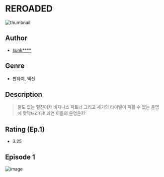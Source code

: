# REROADED
![thumbnail](https://image-comic.pstatic.net/user_contents_data/challenge_comic/2023/05/24/344277/upload_7305789885237387577_480x623.jpeg)

## Author
- [sunk****](https://comic.naver.com/artistTitle?id=344277)

## Genre
- 판타지, 액션

## Description
> 둘도 없는 절친이자 비지니스 파트너 그리고 세기의 라이벌이 피할 수 없는 운명에 맞닥뜨리다!! 과연 이들의 운명은??


## Rating (Ep.1)
- 3.25

## Episode 1
![image](https://image-comic.pstatic.net/user_contents_data/challenge_comic/2023/05/24/344277/upload_7293405015658737973.jpeg)
